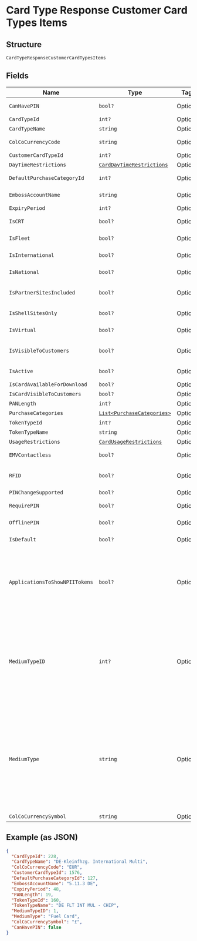 
# Card Type Response Customer Card Types Items

## Structure

`CardTypeResponseCustomerCardTypesItems`

## Fields

| Name | Type | Tags | Description |
|  --- | --- | --- | --- |
| `CanHavePIN` | `bool?` | Optional | True/False – Whether the cards of this card type can have PIN. |
| `CardTypeId` | `int?` | Optional | Card Type Id |
| `CardTypeName` | `string` | Optional | Card Type Name. |
| `ColCoCurrencyCode` | `string` | Optional | ISO currency code of the country. |
| `CustomerCardTypeId` | `int?` | Optional | Customer Card Type Id |
| `DayTimeRestrictions` | [`CardDayTimeRestrictions`](../../doc/models/card-day-time-restrictions.md) | Optional | - |
| `DefaultPurchaseCategoryId` | `int?` | Optional | Default Purchase category of the card type. |
| `EmbossAccountName` | `string` | Optional | Default Name to be embossed on the card |
| `ExpiryPeriod` | `int?` | Optional | Default Expiry period. |
| `IsCRT` | `bool?` | Optional | True/False – Wether it is a CRT Card type or not. |
| `IsFleet` | `bool?` | Optional | True/False – Whether it is it a Fleet Card typeor not. |
| `IsInternational` | `bool?` | Optional | True/False – Whether it is an International Card type or not. |
| `IsNational` | `bool?` | Optional | True/False – Whether it is a National Card type or not. |
| `IsPartnerSitesIncluded` | `bool?` | Optional | True/False – Whether this card type is allowed in partner Stations. |
| `IsShellSitesOnly` | `bool?` | Optional | True/False – Whether it is only allowed in Shell Stations or not. |
| `IsVirtual` | `bool?` | Optional | True/False - Whether it is a Virtual Card type or not. |
| `IsVisibleToCustomers` | `bool?` | Optional | True/False – Whether this card type is visible in SFH for card ordering. |
| `IsActive` | `bool?` | Optional | Whether card type is active or not. |
| `IsCardAvailableForDownload` | `bool?` | Optional | - |
| `IsCardVisibleToCustomers` | `bool?` | Optional | - |
| `PANLength` | `int?` | Optional | PAN Length |
| `PurchaseCategories` | [`List<PurchaseCategories>`](../../doc/models/purchase-categories.md) | Optional | - |
| `TokenTypeId` | `int?` | Optional | Token type identifier. |
| `TokenTypeName` | `string` | Optional | Token Type Name. |
| `UsageRestrictions` | [`CardUsageRestrictions`](../../doc/models/card-usage-restrictions.md) | Optional | - |
| `EMVContactless` | `bool?` | Optional | Is Europay, MasterCard, and Visa Contactless enabled or not |
| `RFID` | `bool?` | Optional | Whether the card type is enabled for RFID (Radio Frequency Identification) |
| `PINChangeSupported` | `bool?` | Optional | PIN change supported or not. |
| `RequirePIN` | `bool?` | Optional | Whether a PIN is mandatory for the cards of this card type. |
| `OfflinePIN` | `bool?` | Optional | Whether offline PIN is enabled or not. |
| `IsDefault` | `bool?` | Optional | Whether card type is default or not. |
| `ApplicationsToShowNPIITokens` | `bool?` | Optional | True/False<br>Note: ApplicationsToShowNPIITokens will be set as ‘True’ when the accessing application API key exists in the “ApplicationsToShowNPIITokens” card type configuration else “False”. |
| `MediumTypeID` | `int?` | Optional | Id of the medium type identifier.<br>Example: 1,2,4<br><br>Full list below:<br>1 - Fuel Card<br>2 - Fuel Card with EV<br>3 - EV only<br>4 - Fuel Card and Key Fob<br>5 - Key Fob<br>6 - Virtual Card<br>7 - NPII Token<br>8 – Smartpay Token |
| `MediumType` | `string` | Optional | Name of the medium type identifier.<br>Example: Fuel Card, Fuel Card with EV, Key Fob<br><br>Full list below:<br>1 - Fuel Card<br>2 - Fuel Card with EV<br>3 - EV only<br>4 - Fuel Card and Key Fob<br>5 - Key Fob<br>6 - Virtual Card<br>7 - NPII Token<br>8 - Smartpay Token |
| `ColCoCurrencySymbol` | `string` | Optional | Currency symbol of the country. |

## Example (as JSON)

```json
{
  "CardTypeId": 228,
  "CardTypeName": "DE-Kleinfhzg. International Multi",
  "ColCoCurrencyCode": "EUR",
  "CustomerCardTypeId": 1576,
  "DefaultPurchaseCategoryId": 127,
  "EmbossAccountName": "5.11.3 DE",
  "ExpiryPeriod": 48,
  "PANLength": 19,
  "TokenTypeId": 160,
  "TokenTypeName": "DE FLT INT MUL - CHIP",
  "MediumTypeID": 1,
  "MediumType": "Fuel Card",
  "ColCoCurrencySymbol": "£",
  "CanHavePIN": false
}
```

